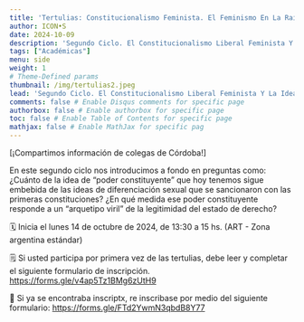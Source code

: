 ```yaml
---
title: 'Tertulias: Constitucionalismo Feminista. El Feminismo En La Raíz Del Constitucionalismo'
author: ICON•S
date: 2024-10-09
description: 'Segundo Ciclo. El Constitucionalismo Liberal Feminista Y La Idea De Poder Constituyente'
tags: ["Académicas"]
menu: side 
weight: 1
# Theme-Defined params
thumbnail: /img/tertulias2.jpeg
lead: 'Segundo Ciclo. El Constitucionalismo Liberal Feminista Y La Idea De Poder Constituyente'
comments: false # Enable Disqus comments for specific page
authorbox: false # Enable authorbox for specific page
toc: false # Enable Table of Contents for specific page
mathjax: false # Enable MathJax for specific pag
---
```


[¡Compartimos información de colegas de Córdoba!]

En este segundo ciclo nos introducimos a fondo en preguntas como: ¿Cuánto de la idea de “poder constituyente” que hoy tenemos sigue embebida de las ideas de diferenciación sexual que se sancionaron con las primeras constituciones? ¿En qué medida ese poder constituyente responde a un “arquetipo viril” de la legitimidad del estado de derecho?

🗓️ Inicia el lunes 14 de octubre de 2024, de 13:30 a 15 hs. (ART - Zona argentina estándar)

🗒️ Si usted participa por primera vez de las tertulias, debe leer y completar el siguiente formulario de inscripción. https://forms.gle/v4ap5Tz1BMg6zUtH9

🔁 Si ya se encontraba inscriptx, re inscribase por medio del siguiente formulario:
https://forms.gle/FTd2YwmN3qbdB8Y77